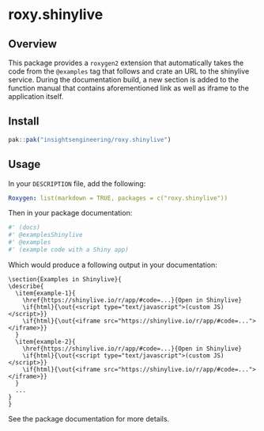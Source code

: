# roxy.shinylive

## Overview

This package provides a `roxygen2` extension that automatically takes the code from the `@examples` tag that follows and crate an URL to the shinylive service. During the documentation build, a new section is added to the function manual that contains aforementioned link as well as iframe to the application itself.

## Install

```r
pak::pak("insightsengineering/roxy.shinylive")
```

## Usage

In your `DESCRIPTION` file, add the following:

```yaml
Roxygen: list(markdown = TRUE, packages = c("roxy.shinylive"))
```

Then in your package documentation:

```r
#' (docs)
#' @examplesShinylive
#' @examples
#' (example code with a Shiny app)
```

Which would produce a following output in your documentation:

```Rd
\section{Examples in Shinylive}{
\describe{
  \item{example-1}{
    \href{https://shinylive.io/r/app/#code=...}{Open in Shinylive}
    \if{html}{\out{<script type="text/javascript">(custom JS)</script>}}
    \if{html}{\out{<iframe src="https://shinylive.io/r/app/#code=..."></iframe>}}
  }
  \item{example-2}{
    \href{https://shinylive.io/r/app/#code=...}{Open in Shinylive}
    \if{html}{\out{<script type="text/javascript">(custom JS)</script>}}
    \if{html}{\out{<iframe src="https://shinylive.io/r/app/#code=..."></iframe>}}
  }
  ...
}
}
```

See the package documentation for more details.
